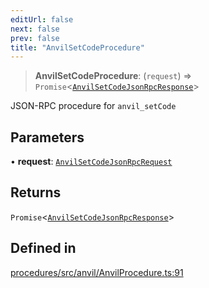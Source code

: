 ```yaml
---
editUrl: false
next: false
prev: false
title: "AnvilSetCodeProcedure"
---
```


> **AnvilSetCodeProcedure**: (`request`) => `Promise`\<[`AnvilSetCodeJsonRpcResponse`](/reference/tevm/procedures/type-aliases/anvilsetcodejsonrpcresponse/)\>

JSON-RPC procedure for `anvil_setCode`

## Parameters

• **request**: [`AnvilSetCodeJsonRpcRequest`](/reference/tevm/procedures/type-aliases/anvilsetcodejsonrpcrequest/)

## Returns

`Promise`\<[`AnvilSetCodeJsonRpcResponse`](/reference/tevm/procedures/type-aliases/anvilsetcodejsonrpcresponse/)\>

## Defined in

[procedures/src/anvil/AnvilProcedure.ts:91](https://github.com/evmts/tevm-monorepo/blob/main/packages/procedures/src/anvil/AnvilProcedure.ts#L91)
